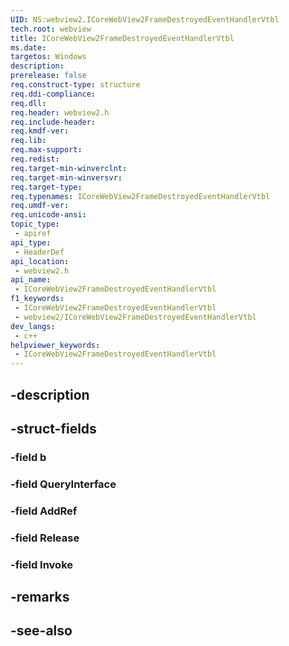 ```yaml
---
UID: NS:webview2.ICoreWebView2FrameDestroyedEventHandlerVtbl
tech.root: webview
title: ICoreWebView2FrameDestroyedEventHandlerVtbl
ms.date: 
targetos: Windows
description: 
prerelease: false
req.construct-type: structure
req.ddi-compliance: 
req.dll: 
req.header: webview2.h
req.include-header: 
req.kmdf-ver: 
req.lib: 
req.max-support: 
req.redist: 
req.target-min-winverclnt: 
req.target-min-winversvr: 
req.target-type: 
req.typenames: ICoreWebView2FrameDestroyedEventHandlerVtbl
req.umdf-ver: 
req.unicode-ansi: 
topic_type:
 - apiref
api_type:
 - HeaderDef
api_location:
 - webview2.h
api_name:
 - ICoreWebView2FrameDestroyedEventHandlerVtbl
f1_keywords:
 - ICoreWebView2FrameDestroyedEventHandlerVtbl
 - webview2/ICoreWebView2FrameDestroyedEventHandlerVtbl
dev_langs:
 - c++
helpviewer_keywords:
 - ICoreWebView2FrameDestroyedEventHandlerVtbl
---
```


## -description

## -struct-fields

### -field b

### -field QueryInterface

### -field AddRef

### -field Release

### -field Invoke

## -remarks

## -see-also

